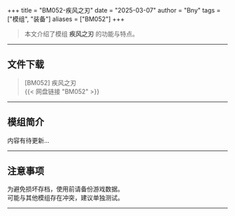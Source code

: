 +++
title = "BM052-疾风之刃"
date = "2025-03-07"
author = "Bny"
tags = ["模组", "装备"]
aliases = ["BM052"]
+++

> 本文介绍了模组 **疾风之刃** 的功能与特点。

---

## 文件下载

> [BM052] 疾风之刃  
{{< 网盘链接 "BM052" >}}  

---

## 模组简介

>  
内容有待更新...  

---

## 注意事项

>  
为避免损坏存档，使用前请备份游戏数据。  
可能与其他模组存在冲突，建议单独测试。  

---

